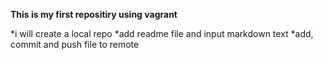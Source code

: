 **This is my first repositiry using vagrant**

*i will create a local repo
*add readme file and input markdown text
*add, commit and push file to remote
